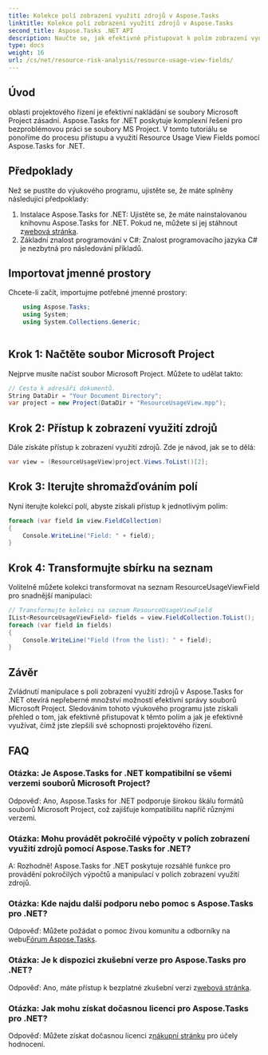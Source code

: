 ```yaml
---
title: Kolekce polí zobrazení využití zdrojů v Aspose.Tasks
linktitle: Kolekce polí zobrazení využití zdrojů v Aspose.Tasks
second_title: Aspose.Tasks .NET API
description: Naučte se, jak efektivně přistupovat k polím zobrazení využití zdrojů a manipulovat s nimi v souborech aplikace Microsoft Project pomocí Aspose.Tasks for .NET.
type: docs
weight: 16
url: /cs/net/resource-risk-analysis/resource-usage-view-fields/
---
```

## Úvod
oblasti projektového řízení je efektivní nakládání se soubory Microsoft Project zásadní. Aspose.Tasks for .NET poskytuje komplexní řešení pro bezproblémovou práci se soubory MS Project. V tomto tutoriálu se ponoříme do procesu přístupu a využití Resource Usage View Fields pomocí Aspose.Tasks for .NET.
## Předpoklady
Než se pustíte do výukového programu, ujistěte se, že máte splněny následující předpoklady:
1.  Instalace Aspose.Tasks for .NET: Ujistěte se, že máte nainstalovanou knihovnu Aspose.Tasks for .NET. Pokud ne, můžete si jej stáhnout z[webová stránka](https://releases.aspose.com/tasks/net/).
2. Základní znalost programování v C#: Znalost programovacího jazyka C# je nezbytná pro následování příkladů.

## Importovat jmenné prostory
Chcete-li začít, importujme potřebné jmenné prostory:
```csharp
    using Aspose.Tasks;
    using System;
    using System.Collections.Generic;
    
```

## Krok 1: Načtěte soubor Microsoft Project
Nejprve musíte načíst soubor Microsoft Project. Můžete to udělat takto:
```csharp
// Cesta k adresáři dokumentů.
String DataDir = "Your Document Directory";
var project = new Project(DataDir + "ResourceUsageView.mpp");
```
## Krok 2: Přístup k zobrazení využití zdrojů
Dále získáte přístup k zobrazení využití zdrojů. Zde je návod, jak se to dělá:
```csharp
var view = (ResourceUsageView)project.Views.ToList()[2];
```
## Krok 3: Iterujte shromažďováním polí
Nyní iterujte kolekcí polí, abyste získali přístup k jednotlivým polím:
```csharp
foreach (var field in view.FieldCollection)
{
    Console.WriteLine("Field: " + field);
}
```
## Krok 4: Transformujte sbírku na seznam
Volitelně můžete kolekci transformovat na seznam ResourceUsageViewField pro snadnější manipulaci:
```csharp
// Transformujte kolekci na seznam ResourceUsageViewField
IList<ResourceUsageViewField> fields = view.FieldCollection.ToList();
foreach (var field in fields)
{
    Console.WriteLine("Field (from the list): " + field);
}
```

## Závěr
Zvládnutí manipulace s poli zobrazení využití zdrojů v Aspose.Tasks for .NET otevírá nepřeberné množství možností efektivní správy souborů Microsoft Project. Sledováním tohoto výukového programu jste získali přehled o tom, jak efektivně přistupovat k těmto polím a jak je efektivně využívat, čímž jste zlepšili své schopnosti projektového řízení.
## FAQ
### Otázka: Je Aspose.Tasks for .NET kompatibilní se všemi verzemi souborů Microsoft Project?
Odpověď: Ano, Aspose.Tasks for .NET podporuje širokou škálu formátů souborů Microsoft Project, což zajišťuje kompatibilitu napříč různými verzemi.
### Otázka: Mohu provádět pokročilé výpočty v polích zobrazení využití zdrojů pomocí Aspose.Tasks for .NET?
A: Rozhodně! Aspose.Tasks for .NET poskytuje rozsáhlé funkce pro provádění pokročilých výpočtů a manipulací v polích zobrazení využití zdrojů.
### Otázka: Kde najdu další podporu nebo pomoc s Aspose.Tasks pro .NET?
 Odpověď: Můžete požádat o pomoc živou komunitu a odborníky na webu[Fórum Aspose.Tasks](https://forum.aspose.com/c/tasks/15).
### Otázka: Je k dispozici zkušební verze pro Aspose.Tasks pro .NET?
 Odpověď: Ano, máte přístup k bezplatné zkušební verzi z[webová stránka](https://releases.aspose.com/).
### Otázka: Jak mohu získat dočasnou licenci pro Aspose.Tasks pro .NET?
 Odpověď: Můžete získat dočasnou licenci z[nákupní stránku](https://purchase.aspose.com/temporary-license/) pro účely hodnocení.